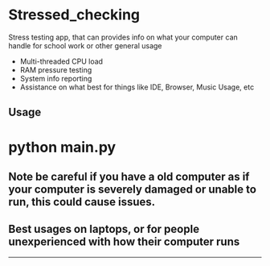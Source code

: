 # Stressed_checking
Stress testing app, that can provides info on what your computer can handle for school work or other general usage 

- Multi-threaded CPU load
- RAM pressure testing
- System info reporting
- Assistance on what best for things like IDE, Browser, Music Usage, etc

## Usage

# python main.py

## Note be careful if you have a old computer as if your computer is severely damaged or unable to run, this could cause issues.
## Best usages on laptops, or for people unexperienced with how their computer runs

---

